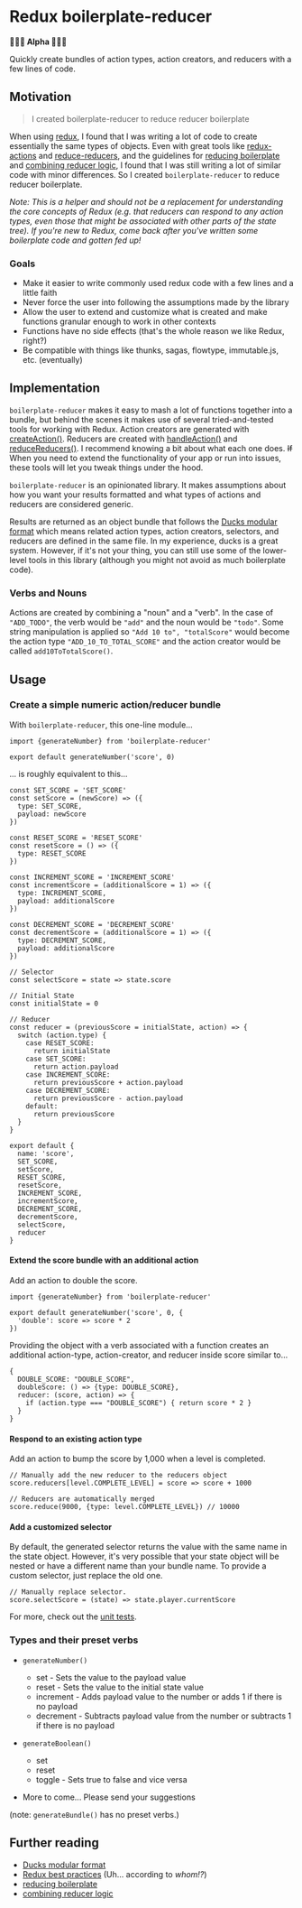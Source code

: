 # Redux boilerplate-reducer
**🚧🚧🚧 Alpha 🚧🚧🚧**

Quickly create bundles of action types, action creators, and reducers with a few lines of code.

## Motivation

> I created boilerplate-reducer to reduce reducer boilerplate

When using [redux](http://redux.js.org/), I found that I was writing a lot of code to create essentially the same types of objects. Even with great tools like [redux-actions](https://github.com/acdlite/redux-actions) and [reduce-reducers](https://github.com/acdlite/reduce-reducers), and the guidelines for [reducing boilerplate](http://redux.js.org/docs/recipes/ReducingBoilerplate.html) and [combining reducer logic](http://redux.js.org/docs/recipes/reducers/ReusingReducerLogic.html), I found that I was still writing a lot of similar code with minor differences. So I created `boilerplate-reducer` to reduce reducer boilerplate.

_Note: This is a helper and should not be a replacement for understanding the core concepts of Redux (e.g. that reducers can respond to any action types, even those that might be associated with other parts of the state tree). If you're new to Redux, come back after you've written some boilerplate code and gotten fed up!_

### Goals
- Make it easier to write commonly used redux code with a few lines and a little faith
- Never force the user into following the assumptions made by the library
- Allow the user to extend and customize what is created and make functions granular enough to work in other contexts
- Functions have no side effects (that's the whole reason we like Redux, right?)
- Be compatible with things like thunks, sagas, flowtype, immutable.js, etc. (eventually)

## Implementation

`boilerplate-reducer` makes it easy to mash a lot of functions together into a bundle, but behind the scenes it makes use of several tried-and-tested tools for working with Redux. Action creators are generated with [createAction()](https://github.com/acdlite/redux-actions). Reducers are created with [handleAction()](https://github.com/acdlite/redux-actions#handleactiontype-reducer--reducermap--identity-defaultstate) and [reduceReducers()](https://github.com/acdlite/reduce-reducers). I recommend knowing a bit about what each one does. <strike>If</strike> When you need to extend the functionality of your app or run into issues, these tools will let you tweak things under the hood.

`boilerplate-reducer` is an opinionated library. It makes assumptions about how you want your results formatted and what types of actions and reducers are considered generic.

Results are returned as an object bundle that follows the [Ducks modular format](https://github.com/erikras/ducks-modular-redux) which means related action types, action creators, selectors, and reducers are defined in the same file. In my experience, ducks is a great system. However, if it's not your thing, you can still use some of the lower-level tools in this library (although you might not avoid as much boilerplate code).

### Verbs and Nouns

Actions are created by combining a "noun" and a "verb". In the case of `"ADD_TODO"`, the verb would be `"add"` and the noun would be `"todo"`. Some string manipulation is applied so `"Add 10 to", "totalScore"` would become the action type `"ADD_10_TO_TOTAL_SCORE"` and the action creator would be called `add10ToTotalScore()`.

## Usage

### Create a simple numeric action/reducer bundle

With `boilerplate-reducer`, this one-line module...

```
import {generateNumber} from 'boilerplate-reducer'

export default generateNumber('score', 0)
```

... is roughly equivalent to this...

```
const SET_SCORE = 'SET_SCORE'
const setScore = (newScore) => ({
  type: SET_SCORE,
  payload: newScore
})

const RESET_SCORE = 'RESET_SCORE'
const resetScore = () => ({
  type: RESET_SCORE
})

const INCREMENT_SCORE = 'INCREMENT_SCORE'
const incrementScore = (additionalScore = 1) => ({
  type: INCREMENT_SCORE,
  payload: additionalScore
})

const DECREMENT_SCORE = 'DECREMENT_SCORE'
const decrementScore = (additionalScore = 1) => ({
  type: DECREMENT_SCORE,
  payload: additionalScore
})

// Selector
const selectScore = state => state.score

// Initial State
const initialState = 0

// Reducer
const reducer = (previousScore = initialState, action) => {
  switch (action.type) {
    case RESET_SCORE:
      return initialState
    case SET_SCORE:
      return action.payload
    case INCREMENT_SCORE:
      return previousScore + action.payload
    case DECREMENT_SCORE:
      return previousScore - action.payload
    default:
      return previousScore
  }
}

export default {
  name: 'score',
  SET_SCORE,
  setScore,
  RESET_SCORE,
  resetScore,
  INCREMENT_SCORE,
  incrementScore,
  DECREMENT_SCORE,
  decrementScore,
  selectScore,
  reducer
}
```

#### Extend the score bundle with an additional action

Add an action to double the score.

```
import {generateNumber} from 'boilerplate-reducer'

export default generateNumber('score', 0, {
  'double': score => score * 2
})
```

Providing the object with a verb associated with a function creates an additional action-type, action-creator, and reducer inside score similar to...

```
{
  DOUBLE_SCORE: "DOUBLE_SCORE",
  doubleScore: () => {type: DOUBLE_SCORE},
  reducer: (score, action) => {
    if (action.type === "DOUBLE_SCORE") { return score * 2 }
  }
}
```

#### Respond to an existing action type

Add an action to bump the score by 1,000 when a level is completed.

```
// Manually add the new reducer to the reducers object
score.reducers[level.COMPLETE_LEVEL] = score => score + 1000

// Reducers are automatically merged
score.reduce(9000, {type: level.COMPLETE_LEVEL}) // 10000
```

#### Add a customized selector

By default, the generated selector returns the value with the same name in the state object. However, it's very possible that your state object will be nested or have a different name than your bundle name. To provide a custom selector, just replace the old one.

```
// Manually replace selector.
score.selectScore = (state) => state.player.currentScore
```

For more, check out the [unit tests](./test).

### Types and their preset verbs

- `generateNumber()`
  - set - Sets the value to the payload value
  - reset - Sets the value to the initial state value
  - increment - Adds payload value to the number or adds 1 if there is no payload
  - decrement - Subtracts payload value from the number or subtracts 1 if there is no payload

- `generateBoolean()`
  - set
  - reset
  - toggle - Sets true to false and vice versa
- More to come... Please send your suggestions

(note: `generateBundle()` has no preset verbs.)

## Further reading

- [Ducks modular format](https://github.com/erikras/ducks-modular-redux)
- [Redux best practices](https://github.com/kylpo/react-playbook/blob/master/best-practices/redux.md) (Uh... according to _whom!?_)
- [reducing boilerplate](http://redux.js.org/docs/recipes/ReducingBoilerplate.html)
- [combining reducer logic](http://redux.js.org/docs/recipes/reducers/ReusingReducerLogic.html)
